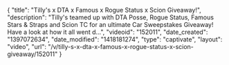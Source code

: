 {
    "title": "Tilly's x DTA x Famous x Rogue Status x Scion Giveaway!",
    "description": "Tilly's teamed up with DTA Posse, Rogue Status, Famous Stars & Straps and Scion TC for an ultimate Car Sweepstakes Giveaway! Have a look at how it all went d...",
    "videoid": "152011",
    "date_created": "1397072634",
    "date_modified": "1418181274",
    "type": "captivate",
    "layout": "video",
    "url": "\/v\/tilly-s-x-dta-x-famous-x-rogue-status-x-scion-giveaway\/152011"
}